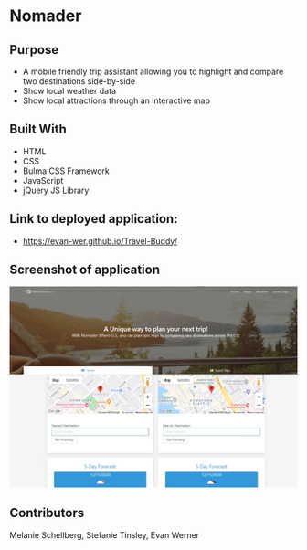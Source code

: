 # Nomader

## Purpose
* A mobile friendly trip assistant allowing you to highlight and compare two destinations side-by-side
* Show local weather data
* Show local attractions through an interactive map

## Built With
* HTML
* CSS
* Bulma CSS Framework
* JavaScript
* jQuery JS Library

## Link to deployed application:
* https://evan-wer.github.io/Travel-Buddy/

## Screenshot of application
![Nomader Snapshot](https://github.com/Evan-Wer/Travel-Buddy/blob/main/assets/images/Nomader_Screenshot.JPG)


## Contributors
Melanie Schellberg,
Stefanie Tinsley,
Evan Werner
